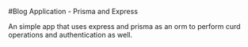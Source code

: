#Blog Application - Prisma and Express

An simple app that uses express and prisma as an orm to perform curd operations and authentication as well.
